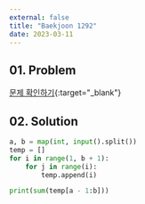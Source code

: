 ```yaml
---
external: false
title: "Baekjoon 1292"
date: 2023-03-11
---
```


## 01. Problem

[문제 확인하기](https://www.acmicpc.net/problem/1292){:target="_blank"}

## 02. Solution

```Python
a, b = map(int, input().split())
temp = []
for i in range(1, b + 1):
    for j in range(i):
        temp.append(i)

print(sum(temp[a - 1:b]))
```
